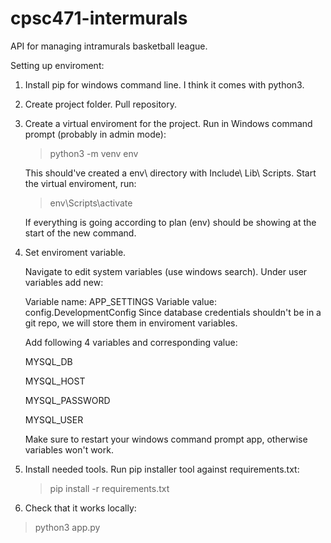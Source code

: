 # cpsc471-intermurals
API for managing intramurals basketball league. 


Setting up enviroment:

1. Install pip for windows command line. I think it comes with python3.

2. Create project folder. Pull repository.

3. Create a virtual enviroment for the project.
  Run in Windows command prompt (probably in admin mode):
    >python3 -m venv env
  
    This should've created a env\ directory with Include\ Lib\ Scripts\.
    Start the virtual enviroment, run:
    >env\Scripts\activate
    
    If everything is going according to plan (env) should be showing at the start of the new command.

4. Set enviroment variable.

    Navigate to edit system variables (use windows search).
    Under user variables add new:
    
      Variable name: APP_SETTINGS
      Variable value: config.DevelopmentConfig
    Since database credentials shouldn't be in a git repo, we will store them in enviroment variables. 
    
    Add following 4 variables and corresponding value:
  
      MYSQL_DB
      
      MYSQL_HOST
      
      MYSQL_PASSWORD
      
      MYSQL_USER
  
    Make sure to restart your windows command prompt app, otherwise variables won't work.
    
5. Install needed tools.
  Run pip installer tool against requirements.txt:
    >pip install -r requirements.txt

6. Check that it works locally:
  >python3 app.py
